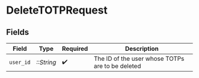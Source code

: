 # DeleteTOTPRequest


## Fields

| Field                                            | Type                                             | Required                                         | Description                                      |
| ------------------------------------------------ | ------------------------------------------------ | ------------------------------------------------ | ------------------------------------------------ |
| `user_id`                                        | *::String*                                       | :heavy_check_mark:                               | The ID of the user whose TOTPs are to be deleted |